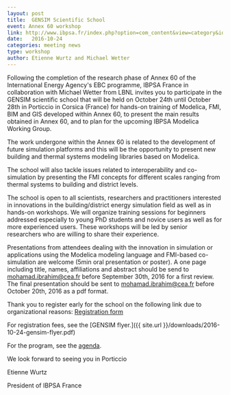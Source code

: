 ```yaml
---
layout: post
title:  GENSIM Scientific School
event: Annex 60 workshop
link: http://www.ibpsa.fr/index.php?option=com_content&view=category&id=1:conferences&layout=blog&Itemid=55
date:   2016-10-24
categories: meeting news
type: workshop
author: Etienne Wurtz and Michael Wetter
---
```


Following the completion of the research phase of Annex 60 of the International Energy Agency's EBC programme, IBPSA France in collaboration with Michael Wetter from LBNL invites you to participate in the GENSIM scientific school that will be held on October 24th until October 28th in Porticcio in Corsica (France) for hands-on training of Modelica, FMI, BIM and GIS developed within Annex 60, to present the main results obtained in Annex 60, and to plan for the upcoming IBPSA Modelica Working Group.

The work undergone within the Annex 60  is related to the development of future simulation platforms and this will be the opportunity to present new building and thermal systems modeling libraries based on Modelica.

The school will also tackle issues related to interoperability and co-simulation by presenting the FMI concepts for different scales ranging from thermal systems to building and district levels.

The school is open to all scientists, researchers and practitioners interested in innovations in the building/district energy simulation field as well as in hands-on workshops. We will organize training sessions for beginners addressed especially to young PhD students and novice users as well as for more experienced users. These workshops will be led by senior researchers who are willing to share their experience.

Presentations from attendees dealing with the innovation in simulation or applications using the Modelica modeling language and FMI-based co-simulation are welcome (5min oral presentation or poster). A one page including title, names, affiliations and abstract should be send to mohamad.ibrahim@cea.fr before September 30th, 2016 for a first review.
The final presentation should be sent to mohamad.ibrahim@cea.fr before October 20th, 2016 as a pdf format.

Thank you to register early for the school on the following link due to organizational reasons:
[Registration form](http://goo.gl/forms/0QUxI0eosQj2nw0g1)

For registration fees, see the [GENSIM flyer.]({{ site.url }}/downloads/2016-10-24-gensim-flyer.pdf)

For the program, see the [agenda](https://github.com/ibpsa/modelica-working-group/wiki/2016-10-24-gensim-agenda).

We look forward to seeing you in Porticcio

Etienne Wurtz

President of IBPSA France
